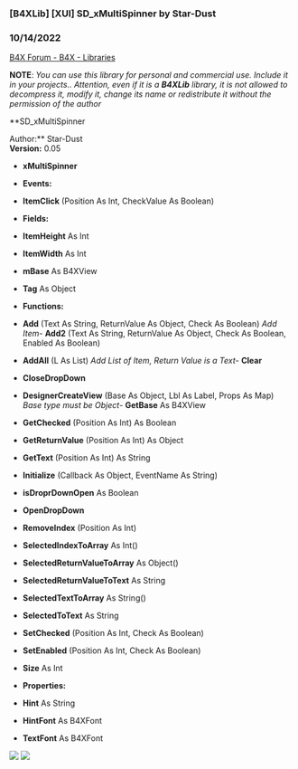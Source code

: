 ###  [B4XLib] [XUI] SD_xMultiSpinner by Star-Dust
### 10/14/2022
[B4X Forum - B4X - Libraries](https://www.b4x.com/android/forum/threads/136215/)

**NOTE**: *You can use this library for personal and commercial use. Include it in your projects.. Attention, even if it is a **B4XLib** library, it is not allowed to decompress it, modify it, change its name or redistribute it without the permission of the author*  
  
**SD\_xMultiSpinner  
  
Author:** Star-Dust  
**Version:** 0.05  

- **xMultiSpinner**

- **Events:**

- **ItemClick** (Position As Int, CheckValue As Boolean)

- **Fields:**

- **ItemHeight** As Int
- **ItemWidth** As Int
- **mBase** As B4XView
- **Tag** As Object

- **Functions:**

- **Add** (Text As String, ReturnValue As Object, Check As Boolean)
*Add Item*- **Add2** (Text As String, ReturnValue As Object, Check As Boolean, Enabled As Boolean)
- **AddAll** (L As List)
*Add List of Item, Return Value is a Text*- **Clear**
- **CloseDropDown**
- **DesignerCreateView** (Base As Object, Lbl As Label, Props As Map)
*Base type must be Object*- **GetBase** As B4XView
- **GetChecked** (Position As Int) As Boolean
- **GetReturnValue** (Position As Int) As Object
- **GetText** (Position As Int) As String
- **Initialize** (Callback As Object, EventName As String)
- **isDroprDownOpen** As Boolean
- **OpenDropDown**
- **RemoveIndex** (Position As Int)
- **SelectedIndexToArray** As Int()
- **SelectedReturnValueToArray** As Object()
- **SelectedReturnValueToText** As String
- **SelectedTextToArray** As String()
- **SelectedToText** As String
- **SetChecked** (Position As Int, Check As Boolean)
- **SetEnabled** (Position As Int, Check As Boolean)
- **Size** As Int

- **Properties:**

- **Hint** As String
- **HintFont** As B4XFont
- **TextFont** As B4XFont

  
![](https://www.b4x.com/android/forum/attachments/122069) ![](https://www.b4x.com/android/forum/attachments/122070)